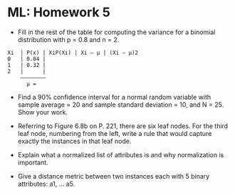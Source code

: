ML: Homework 5
==============

* Fill in the rest of the table for computing the variance for a binomial distribution with p = 0.8 and n = 2.

```
Xi  | P(x) | XiP(Xi) | Xi – μ | (Xi – μ)2
0   | 0.04 |
1   | 0.32 |
2   |      |
    ————–———
      μ =
```

* Find a 90% confidence interval for a normal random variable with sample average = 20 and sample standard deviation = 10, and N = 25. Show your work.

* Referring to Figure 6.8b on P. 221, there are six leaf nodes. For the third leaf node, numbering from the left, write a rule that would capture exactly the instances in that leaf node.

* Explain what a normalized list of attributes is and why normalization is important.

* Give a distance metric between two instances each with 5 binary attributes: a1, ... a5.
